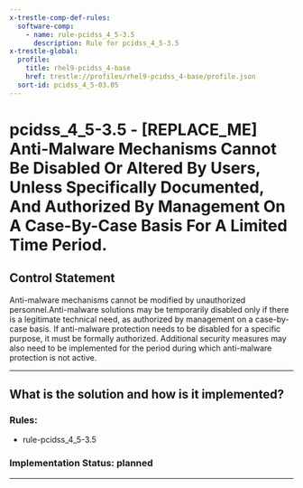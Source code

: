 ```yaml
---
x-trestle-comp-def-rules:
  software-comp:
    - name: rule-pcidss_4_5-3.5
      description: Rule for pcidss_4_5-3.5
x-trestle-global:
  profile:
    title: rhel9-pcidss_4-base
    href: trestle://profiles/rhel9-pcidss_4-base/profile.json
  sort-id: pcidss_4_5-03.05
---
```


# pcidss_4_5-3.5 - \[REPLACE_ME\] Anti-Malware Mechanisms Cannot Be Disabled Or Altered By Users, Unless Specifically Documented, And Authorized By Management On A Case-By-Case Basis For A Limited Time Period.

## Control Statement

Anti-malware mechanisms cannot be modified by unauthorized personnel.Anti-malware
solutions may be temporarily disabled only if there is a legitimate technical need, as
authorized by management on a case-by-case basis. If anti-malware protection needs to be
disabled for a specific purpose, it must be formally authorized. Additional security
measures may also need to be implemented for the period during which anti-malware
protection is not active.

______________________________________________________________________

## What is the solution and how is it implemented?

<!-- For implementation status enter one of: implemented, partial, planned, alternative, not-applicable -->

<!-- Note that the list of rules under ### Rules: is read-only and changes will not be captured after assembly to JSON -->

<!-- Add control implementation description here for control: pcidss_4_5-3.5 -->

### Rules:

  - rule-pcidss_4_5-3.5

### Implementation Status: planned

______________________________________________________________________
